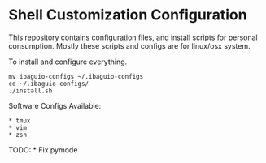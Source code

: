# Shell Customization Configuration

This repository contains configuration files, and install scripts for personal consumption. Mostly these scripts and configs are for linux/osx system.

To install and configure everything.

    mv ibaguio-configs ~/.ibaguio-configs
    cd ~/.ibaguio-configs/
    ./install.sh

Software Configs Available:

    * tmux
    * vim
    * zsh

TODO:
    * Fix pymode
